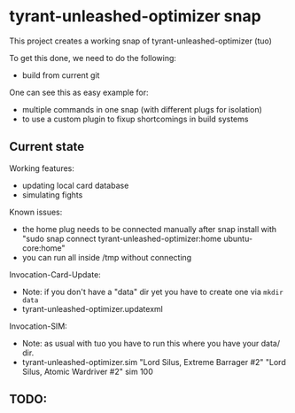 # tyrant-unleashed-optimizer snap

This project creates a working snap of tyrant-unleashed-optimizer (tuo)

To get this done, we need to do the following:
 - build from current git

One can see this as easy example for:
 - multiple commands in one snap (with different plugs for isolation)
 - to use a custom plugin to fixup shortcomings in build systems

## Current state

Working features:
 - updating local card database
 - simulating fights

Known issues:
  - the home plug needs to be connected manually after snap install with
    "sudo snap connect tyrant-unleashed-optimizer:home ubuntu-core:home"
  - you can run all inside /tmp without connecting

Invocation-Card-Update:
  - Note: if you don't have a "data" dir yet you have to create one via ``mkdir data``
  - tyrant-unleashed-optimizer.updatexml

Invocation-SIM:
  - Note: as usual with tuo you have to run this where you have your data/ dir.
  - tyrant-unleashed-optimizer.sim "Lord Silus, Extreme Barrager #2" "Lord Silus, Atomic Wardriver #2" sim 100

TODO:
 -
